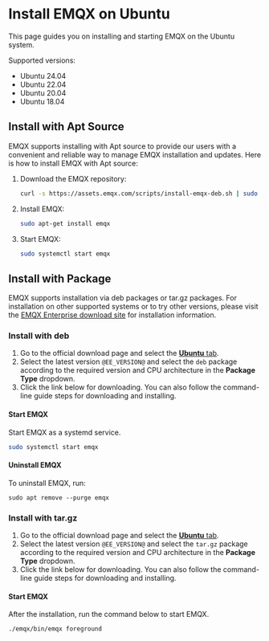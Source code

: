 # Install EMQX on Ubuntu

This page guides you on installing and starting EMQX on the Ubuntu system.

Supported versions:

- Ubuntu 24.04
- Ubuntu 22.04
- Ubuntu 20.04
- Ubuntu 18.04

## Install with Apt Source

EMQX supports installing with Apt source to provide our users with a convenient and reliable way to manage EMQX installation and updates. Here is how to install EMQX with Apt source:

1. Download the EMQX repository:

   ```bash
   curl -s https://assets.emqx.com/scripts/install-emqx-deb.sh | sudo bash
   ```

2. Install EMQX:

   ```bash
   sudo apt-get install emqx
   ```

3. Start EMQX:

   ```bash
   sudo systemctl start emqx
   ```

## Install with Package

EMQX supports installation via deb packages or tar.gz packages. For installation on other supported systems or to try other versions, please visit the [EMQX Enterprise download site](https://www.emqx.com/en/downloads-and-install/enterprise) for installation information.

### Install with deb

1. Go to the official download page and select the [**Ubuntu** tab](https://www.emqx.com/en/downloads-and-install/enterprise?os=Ubuntu).
2. Select the latest version `@EE_VERSION@` and select the `deb` package according to the required version and CPU architecture in the **Package Type** dropdown.
3. Click the link below for downloading. You can also follow the command-line guide steps for downloading and installing.

#### Start EMQX

Start EMQX as a systemd service.

```bash
sudo systemctl start emqx
```

#### Uninstall EMQX

To uninstall EMQX, run:

```
sudo apt remove --purge emqx
```

### Install with tar.gz

1. Go to the official download page and select the [**Ubuntu** tab](https://www.emqx.com/en/downloads-and-install/enterprise?os=Ubuntu).
2. Select the latest version `@EE_VERSION@` and select the `tar.gz` package according to the required version and CPU architecture in the **Package Type** dropdown.
3. Click the link below for downloading. You can also follow the command-line guide steps for downloading and installing.

#### Start EMQX

After the installation, run the command below to start EMQX.

```bash
./emqx/bin/emqx foreground
```
